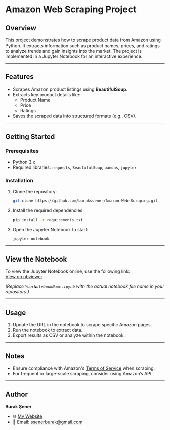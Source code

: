 # **Amazon Web Scraping Project**

## **Overview**
This project demonstrates how to scrape product data from Amazon using Python. It extracts information such as product names, prices, and ratings to analyze trends and gain insights into the market. The project is implemented in a Jupyter Notebook for an interactive experience.

---

## **Features**
- Scrapes Amazon product listings using **BeautifulSoup**.
- Extracts key product details like:
  - Product Name
  - Price
  - Ratings
- Saves the scraped data into structured formats (e.g., CSV).

---

## **Getting Started**

### Prerequisites
- Python 3.x
- Required libraries: `requests`, `BeautifulSoup`, `pandas`, `jupyter`

### Installation
1. Clone the repository:
   ```bash
   git clone https://github.com/burakssener/Amazon-Web-Scraping.git
   ```
2. Install the required dependencies:
   ```bash
   pip install -r requirements.txt
   ```

3. Open the Jupyter Notebook to start:
   ```bash
   jupyter notebook
   ```

---

## **View the Notebook**
To view the Jupyter Notebook online, use the following link:  
[View on nbviewer](https://nbviewer.org/github/burakssener/Amazon-Web-Scraping/blob/main/Amazon-Web-Scraping.ipynb)

*(Replace `YourNotebookName.ipynb` with the actual notebook file name in your repository.)*

---

## **Usage**
1. Update the URL in the notebook to scrape specific Amazon pages.
2. Run the notebook to extract data.
3. Export results as CSV or analyze within the notebook.

---

## **Notes**
- Ensure compliance with Amazon's [Terms of Service](https://www.amazon.com/gp/help/customer/display.html?nodeId=508088) when scraping.
- For frequent or large-scale scraping, consider using Amazon’s API.

---

## **Author**
**Burak Şener**  
- 🌐 [My Website](https://buraksener.com)  
- 📧 Email: ssenerburak@gmail.com
